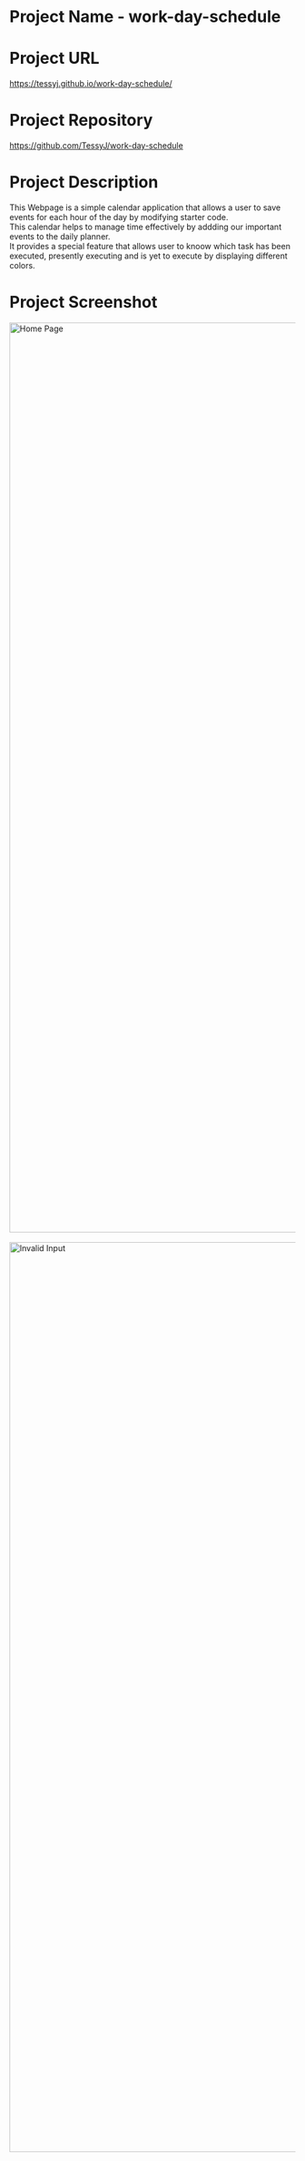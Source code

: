 # Project Name - work-day-schedule

# Project URL 
https://tessyj.github.io/work-day-schedule/

# Project Repository 
https://github.com/TessyJ/work-day-schedule

# Project Description
This Webpage is a simple calendar application that allows a user to save events for each hour of the day by modifying starter code.
<br>
This calendar helps to manage time effectively by addding our important events to the daily planner.
<br>
It provides a special feature that allows user to knoow which task has been executed, presently executing and is yet to execute by displaying different colors.

# Project Screenshot
<img width="1600" alt="Home Page" src="https://tessyj.github.io/work-day-schedule/assets/images/shot1.png">
<br> <br>

<img width="1600" alt="Invalid Input" src="https://tessyj.github.io/work-day-schedule/assets/images/shot2.png">
<br> <br> 

